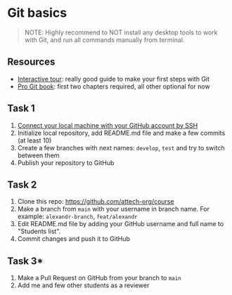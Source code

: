 # Git basics

> NOTE: Highly recommend to NOT install any desktop tools to work with Git, and run all commands manually from terminal.
## Resources

- [Interactive tour](https://githowto.com/ru/setup): really good guide to make your first steps with Git
- [Pro Git book](http://git-scm.com/book/en/v2): first two chapters required, all other optional for now

## Task 1

1. [Connect your local machine with your GitHub account by SSH](https://docs.github.com/en/github/authenticating-to-github/connecting-to-github-with-ssh)
2. Initialize local repository, add README.md file and make a few commits (at least 10)
3. Create a few branches with next names: `develop`, `test` and try to switch between them
4. Publish your repository to GitHub

## Task 2

1. Clone this repo: https://github.com/attech-org/course
2. Make a branch from `main` with your username in branch name. For example: `alexandr-branch`, `feat/alexandr`
3. Edit README.md file by adding your GitHub username and full name to "Students list".
4. Commit changes and push it to GitHub

## Task 3*

1. Make a Pull Request on GitHub from your branch to `main`
2. Add me and few other students as a reviewer